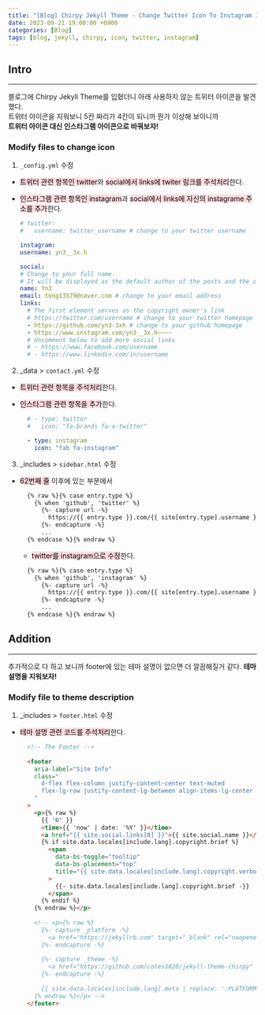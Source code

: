 ```yaml
---
title: "[Blog] Chirpy Jekyll Theme - Change Twitter Icon To Instagram Icon"
date: 2023-09-21 19:00:00 +0900
categories: [Blog]
tags: [blog, jekyll, chirpy, icon, twitter, instagram]
---
```


## Intro
---
블로그에 Chirpy Jekyll Theme를 입혔더니 아래 사용하지 않는 트위터 아이콘을 발견했다.<br>
트위터 아이콘을 지워보니 5칸 짜리가 4칸이 되니까 뭔가 이상해 보이니까<br>
**트위터 아이콘 대신 인스타그램 아이콘으로 바꿔보자!**

### Modify files to change icon
1. `_config.yml` 수정<br>
  - <mark style='background-color: #ffdce0'>트위터 관련 항목인 twitter</mark>와 <mark style='background-color: #ffdce0'>social에서 links에 twiter 링크를 주석처리</mark>한다.
  - <mark style='background-color: #ffdce0'>인스타그램 관련 항목인 instagram</mark>과 <mark style='background-color: #ffdce0'>social에서 links에 자신의 instagrame 주소를 추가</mark>한다.
  
	``` yml
	# twitter:
	#   username: twitter_username # change to your twitter username

	instagram:
    username: yn3__3x.h

	social:
    # Change to your full name.
    # It will be displayed as the default author of the posts and the copyright owner in the Footer
    name: Yn3
    email: tong13579@naver.com # change to your email address
    links:
      # The first element serves as the copyright owner's link
      # https://twitter.com/username # change to your twitter homepage
      - https://github.com/yn3-3xh # change to your github homepage
      - https://www.instagram.com/yn3__3x.h~~~~
      # Uncomment below to add more social links
      # - https://www.facebook.com/username
      # - https://www.linkedin.com/in/username
	```
  
2. _data > `contact.yml` 수정<br>
  - <mark style='background-color: #ffdce0'>트위터 관련 항목을 주석처리</mark>한다.
  - <mark style='background-color: #ffdce0'>인스타그램 관련 항목을 추가</mark>한다.

    ``` yml
      # - type: twitter
      #   icon: "fa-brands fa-x-twitter"
    
      - type: instagram
        icon: "fab fa-instagram"
    ```

3. _includes > `sidebar.html` 수정<br>
  - <mark style='background-color: #ffdce0'>62번째 줄</mark> 이후에 있는 부분에서
	
    ``` html
      {% raw %}{% case entry.type %}
        {% when 'github', 'twitter' %}
          {%- capture url -%}
            https://{{ entry.type }}.com/{{ site[entry.type].username }}
          {%- endcapture -%}
          ...
      {% endcase %}{% endraw %}
    ```
    
    - <mark style='background-color: #ffdce0'>twitter를 instagram으로 수정</mark>한다.

    ``` html
      {% raw %}{% case entry.type %}
        {% when 'github', 'instagram' %}
          {%- capture url -%}
            https://{{ entry.type }}.com/{{ site[entry.type].username }}
          {%- endcapture -%}
          ...
      {% endcase %}{% endraw %}
    ```

## Addition
---
추가적으로 다 하고 보니까 footer에 있는 테마 설명이 없으면 더 깔끔해질거 같다.
**테마 설명을 지워보자!**

### Modify file to theme description
1. _includes > `footer.html` 수정<br>
  - <mark style='background-color: #ffdce0'>테마 설명 관련 코드를 주석처리</mark>한다.

    ``` html
      <!-- The Footer -->
  
      <footer
        aria-label="Site Info"
        class="
          d-flex flex-column justify-content-center text-muted
          flex-lg-row justify-content-lg-between align-items-lg-center pb-lg-3
        "
      >
        <p>{% raw %}
          {{ '©' }}
          <time>{{ 'now' | date: '%Y' }}</time>
          <a href="{{ site.social.links[0] }}">{{ site.social.name }}</a>.
          {% if site.data.locales[include.lang].copyright.brief %}
            <span
              data-bs-toggle="tooltip"
              data-bs-placement="top"
              title="{{ site.data.locales[include.lang].copyright.verbose }}"
            >
              {{- site.data.locales[include.lang].copyright.brief -}}
            </span>
          {% endif %}
        {% endraw %}</p> 
   
        <!-- <p>{% raw %}
          {%- capture _platform -%}
            <a href="https://jekyllrb.com" target="_blank" rel="noopener">Jekyll</a>
          {%- endcapture -%}
  
          {%- capture _theme -%}
            <a href="https://github.com/cotes2020/jekyll-theme-chirpy" target="_blank" rel="noopener">Chirpy</a>
          {%- endcapture -%}
  
          {{ site.data.locales[include.lang].meta | replace: ':PLATFORM', _platform | replace: ':THEME', _theme }}
        {% endraw %}</p> -->
      </footer>
    ```
